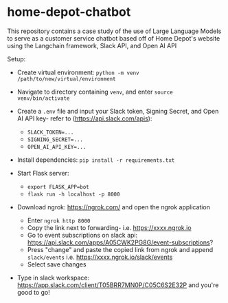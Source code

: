 # home-depot-chatbot
This repository contains a case study of the use of Large Language Models to serve as a customer service
chatbot based off of Home Depot's website using the Langchain framework, Slack API, and Open AI API

Setup:
- Create virtual environment: `python -m venv /path/to/new/virtual/environment`
- Navigate to directory containing `venv`, and enter `source venv/bin/activate`
- Create a `.env` file and input your Slack token, Signing Secret, and Open AI API key- refer to (https://api.slack.com/apis):
    - `SLACK_TOKEN=...`
    - `SIGNING_SECRET=...`
    - `OPEN_AI_API_KEY=...`

- Install dependencies: `pip install -r requirements.txt`
- Start Flask server: 
    - `export FLASK_APP=bot`
    - `flask run -h localhost -p 8000`
- Download ngrok: https://ngrok.com/ and open the ngrok application
    - Enter `ngrok http 8000`
    - Copy the link next to forwarding- i.e. https://xxxx.ngrok.io
    - Go to event subscriptions on slack api: https://api.slack.com/apps/A05CWK2PG8G/event-subscriptions?
    - Press "change" and paste the copied link from ngrok and append `slack/events` i.e. https://xxxx.ngrok.io/slack/events
    - Select save changes

- Type in slack workspace: https://app.slack.com/client/T05BRR7MN0P/C05C6S2E32P and you're good to go!
